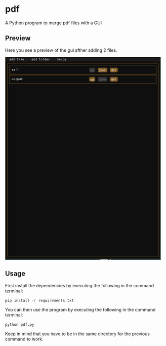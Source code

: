 # pdf
A Python program to merge pdf files with a GUI



## Preview
Here you see a preview of the gui afther adding 2 files.

![Image of GUI](https://github.com/Matts-vdp/pdf/blob/main/preview/gui.png)

## Usage
First install the dependencies by executing the following in the command terminal:
```
pip install -r requirements.txt
```
You can then use the program by executing the following in the command terminal:
```
python pdf.py
```
Keep in mind that you have to be in the same directory for the previous command to work.
